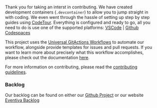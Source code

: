 Thank you for taking an interst in contributing. We have created development containers (`.devcontainer`) to allow you to jump straight in with coding. We even went through the hassle of setting up step by step guides using [CodeTour](https://github.com/vsls-contrib/codetour). Everything is configured and ready to go, all you need to do is use one of the supported platforms: [VSCode](https://code.visualstudio.com/docs/remote/containers) | [Github Codespaces](https://github.com/features/codespaces)

This project uses the [Universal GitActions Workflows](https://github.com/Videndum/workflow-mastermind) to automate our workflow, alongside provide templates for issues and pull requests. If you want to learn more about precisely what this workflow accomplishes, please check out the documentation [here](https://github.com/Videndum/workflow-mastermind).

For more information on contributing, please read the [contributing guidelines](docs/contributing/README.md).

### Backlog

Our backlog can be found on either our [Github Project](https://github.com/tmw-media/GGRadio-Discord/projects/1) or our website [Eventiva Backlog](https://blank)
